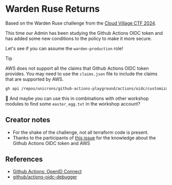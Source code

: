 # Warden Ruse Returns

Based on the Warden Ruse challenge from the [Cloud Village CTF 2024](https://unicrons.cloud/en/2024/08/13/writeup-cloud-village-ctf-2024/#wardens-ruse-540).

This time our Admin has been studying the Github Actions OIDC token and has added some new conditions to the policy to make it more secure.

Let's see if you can assume the `warden-production` role!



> [!TIP]
> AWS does not support all the claims that Github Actions OIDC token provides.
> You may need to use the `claims.json` file to include the claims that are supported by AWS.
> ```bash
> gh api /repos/unicrons/github-actions-playground/actions/oidc/customization/sub -H "Accept: application/vnd.github+json" -X PUT --input claims.json
> ```







🤫 And maybe you can use this in combinations with other workshop modules to find some `easter_egg.txt` in the workshop account?



## Creator notes
- For the shake of the challenge, not all terraform code is present.
- Thanks to the participants of [this issue](https://github.com/aws-actions/configure-aws-credentials/issues/454) for the knowledge about the Github Actions OIDC token and AWS

## References
- [Github Actions: OpenID Connect](https://docs.github.com/en/actions/concepts/security/openid-connect)
- [github/actions-oidc-debugger](https://github.com/github/actions-oidc-debugger)